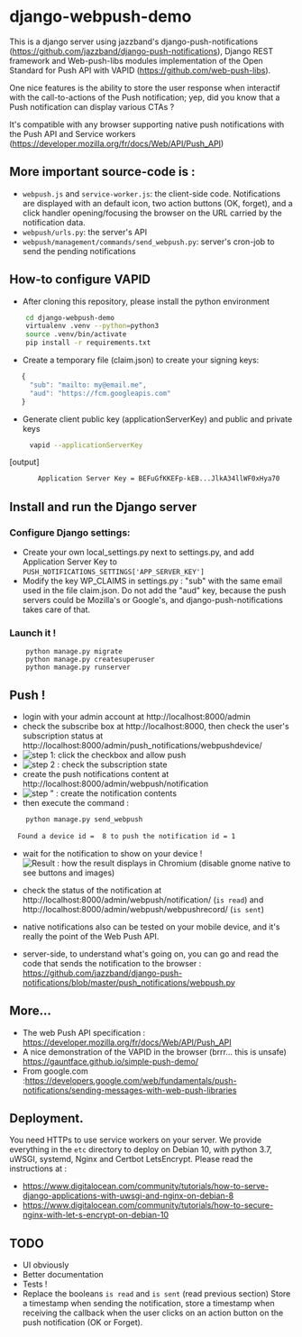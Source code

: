 # django-webpush-demo

This is a django server using jazzband's django-push-notifications (https://github.com/jazzband/django-push-notifications), Django REST framework and Web-push-libs modules implementation of the Open Standard for Push API with VAPID (https://github.com/web-push-libs).

One nice features is the ability to store the user response when interactif with the call-to-actions of the Push notification; yep, did you know that a Push notification can display various CTAs ?

It's compatible with any browser supporting native push notifications with the Push API and Service workers (https://developer.mozilla.org/fr/docs/Web/API/Push_API)

## More important source-code is :

 * `webpush.js` and `service-worker.js`: the client-side code. Notifications are displayed with an default icon, two action buttons (OK, forget), and a click handler opening/focusing the browser on the URL carried by the notification data.
 * `webpush/urls.py`: the server's API
 * `webpush/management/commands/send_webpush.py`: server's cron-job to send the pending notifications

## How-to configure VAPID

 * After cloning this repository, please install the python environment

```bash
    cd django-webpush-demo
    virtualenv .venv --python=python3
    source .venv/bin/activate
    pip install -r requirements.txt
```

 * Create a temporary file (claim.json) to create your signing keys:

```javascript
   {
     "sub": "mailto: my@email.me",
     "aud": "https://fcm.googleapis.com"
   }
```

 * Generate client public key (applicationServerKey) and public and private keys

```bash
     vapid --applicationServerKey
```

[output]

```bash
       Application Server Key = BEFuGfKKEFp-kEB...JlkA34llWF0xHya70
```

## Install and run the Django server

### Configure Django settings:

  * Create your own local_settings.py next to settings.py, and add Application Server Key to  `PUSH_NOTIFICATIONS_SETTINGS['APP_SERVER_KEY']`
  * Modify the key WP_CLAIMS in settings.py : "sub" with the same email used in the file claim.json. Do not add the "aud" key, because the push servers could be Mozilla's or Google's, and django-push-notifications takes care of that.
  
### Launch it !
```
    python manage.py migrate
    python manage.py createsuperuser
    python manage.py runserver
```

## Push !

 * login with your admin account at http://localhost:8000/admin
 * check the subscribe box at http://localhost:8000, then check the user's subscription status at http://localhost:8000/admin/push_notifications/webpushdevice/
 * ![step 1: click the checkbox and allow push](step-2-allow-push-api.png)
 * ![step 2 : check the subscription state](step-2-subscription-status-admin.png)
 * create the push notifications content at http://localhost:8000/admin/webpush/notification
 * ![step " : create the notification contents](step-3-notification-model-admin.png)
 * then execute the command :

```bash
    python manage.py send_webpush
  
  Found a device id =  8 to push the notification id = 1
```

  * wait for the notification to show on your device !
 ![Result : how the result displays in Chromium (disable gnome native to see buttons and images)](step-4-chromium-show-push.png)
 
  * check the status of the notification at http://localhost:8000/admin/webpush/notification/ (`is read`) and http://localhost:8000/admin/webpush/webpushrecord/ (`is sent`)
  
  * native notifications also can be tested on your mobile device, and it's really the point of the Web Push API.
  * server-side, to understand what's going on, you can go and read the code that sends the notification to the browser : https://github.com/jazzband/django-push-notifications/blob/master/push_notifications/webpush.py

## More...

 * The web Push API specification : https://developer.mozilla.org/fr/docs/Web/API/Push_API
 * A nice demonstration of the VAPID in the browser (brrr... this is unsafe) https://gauntface.github.io/simple-push-demo/
 * From google.com :https://developers.google.com/web/fundamentals/push-notifications/sending-messages-with-web-push-libraries

## Deployment.

You need HTTPs to use service workers on your server.
We provide everything in the `etc` directory to deploy on Debian 10, with python 3.7, uWSGI, systemd, Nginx and Certbot LetsEncrypt. Please read the instructions at :
 * https://www.digitalocean.com/community/tutorials/how-to-serve-django-applications-with-uwsgi-and-nginx-on-debian-8
 * https://www.digitalocean.com/community/tutorials/how-to-secure-nginx-with-let-s-encrypt-on-debian-10

## TODO

  * UI obviously
  * Better documentation
  * Tests !
  * Replace the booleans `is read` and `is sent` (read previous section) Store a timestamp when sending the notification, store a timestamp when receiving the callback when the user clicks on an action button on the push notification (OK or Forget).
